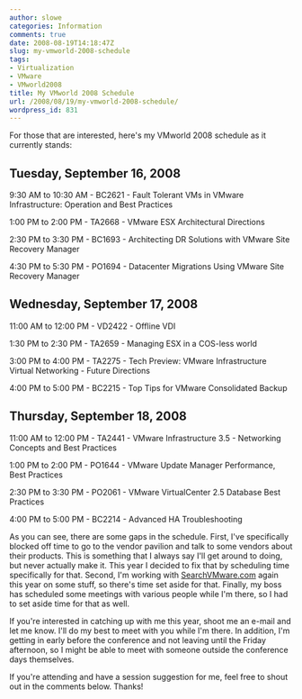 ```yaml
---
author: slowe
categories: Information
comments: true
date: 2008-08-19T14:18:47Z
slug: my-vmworld-2008-schedule
tags:
- Virtualization
- VMware
- VMworld2008
title: My VMworld 2008 Schedule
url: /2008/08/19/my-vmworld-2008-schedule/
wordpress_id: 831
---
```


For those that are interested, here's my VMworld 2008 schedule as it currently stands:

## Tuesday, September 16, 2008

9:30 AM to 10:30 AM - BC2621 - Fault Tolerant VMs in VMware Infrastructure: Operation and Best Practices  

1:00 PM to 2:00 PM - TA2668 - VMware ESX Architectural Directions  

2:30 PM to 3:30 PM - BC1693 - Architecting DR Solutions with VMware Site Recovery Manager  

4:30 PM to 5:30 PM - PO1694 - Datacenter Migrations Using VMware Site Recovery Manager

## Wednesday, September 17, 2008

11:00 AM to 12:00 PM - VD2422 - Offline VDI  

1:30 PM to 2:30 PM - TA2659 - Managing ESX in a COS-less world  

3:00 PM to 4:00 PM - TA2275 - Tech Preview: VMware Infrastructure Virtual Networking - Future Directions  

4:00 PM to 5:00 PM - BC2215 - Top Tips for VMware Consolidated Backup

## Thursday, September 18, 2008

11:00 AM to 12:00 PM - TA2441 - VMware Infrastructure 3.5 - Networking Concepts and Best Practices  

1:00 PM to 2:00 PM - PO1644 - VMware Update Manager Performance, Best Practices  

2:30 PM to 3:30 PM - PO2061 - VMware VirtualCenter 2.5 Database Best Practices  

4:00 PM to 5:00 PM - BC2214 - Advanced HA Troubleshooting

As you can see, there are some gaps in the schedule. First, I've specifically blocked off time to go to the vendor pavilion and talk to some vendors about their products. This is something that I always say I'll get around to doing, but never actually make it. This year I decided to fix that by scheduling time specifically for that. Second, I'm working with [SearchVMware.com](http://searchvmware.techtarget.com/) again this year on some stuff, so there's time set aside for that. Finally, my boss has scheduled some meetings with various people while I'm there, so I had to set aside time for that as well.

If you're interested in catching up with me this year, shoot me an e-mail and let me know. I'll do my best to meet with you while I'm there. In addition, I'm getting in early before the conference and not leaving until the Friday afternoon, so I might be able to meet with someone outside the conference days themselves.

If you're attending and have a session suggestion for me, feel free to shout out in the comments below. Thanks!
